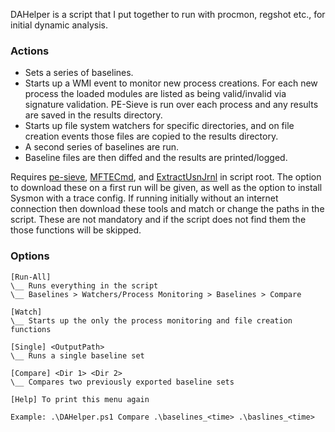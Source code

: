 DAHelper is a script that I put together to run with procmon, regshot etc., for initial dynamic analysis.

### Actions
+ Sets a series of baselines.
+ Starts up a WMI event to monitor new process creations. For each new process the loaded modules are listed as being valid/invalid via signature validation. PE-Sieve is run over each process and any results are saved in the results directory.
+ Starts up file system watchers for specific directories, and on file creation events those files are copied to the results directory.
+ A second series of baselines are run.
+ Baseline files are then diffed and the results are printed/logged.

Requires [pe-sieve](https://github.com/hasherezade/pe-sieve/releases), [MFTECmd](https://ericzimmerman.github.io/#!index.md), and [ExtractUsnJrnl](https://github.com/jschicht/ExtractUsnJrnl?tab=readme-ov-file) in script root. The option to download these on a first run will be given, as well as the option to install Sysmon with a trace config. If running initially without an internet connection then download these tools and match or change the paths in the script. These are not mandatory and if the script does not find them the those functions will be skipped.

### Options 
```
[Run-All]
\__ Runs everything in the script
\__ Baselines > Watchers/Process Monitoring > Baselines > Compare

[Watch]
\__ Starts up the only the process monitoring and file creation functions

[Single] <OutputPath>
\__ Runs a single baseline set

[Compare] <Dir 1> <Dir 2>
\__ Compares two previously exported baseline sets

[Help] To print this menu again

Example: .\DAHelper.ps1 Compare .\baselines_<time> .\baslines_<time>
```

